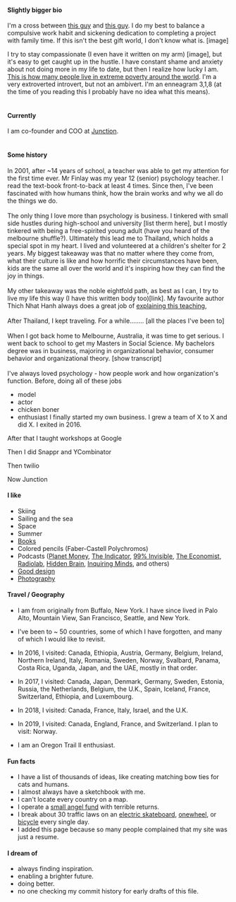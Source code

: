 
#### Slightly bigger bio
I'm a cross between [this guy](https://www.youtube.com/watch?v=9QCgqQdmr0M) and [this guy](https://www.youtube.com/watch?v=sVpsZxR89Mg). I do my best to balance a compulsive work habit and sickening dedication to completing a project with family time. If this isn't the best gift world, I don't know what is. [image]


I try to stay compassionate (I even have it written on my arm) [image], but it's easy to get caught up in the hustle. I have constant shame and anxiety about not doing more in my life to date, but then I realize how lucky I am. [This is how many people live in extreme poverty around the world](https://worldpoverty.io/). I'm a very extroverted introvert, but not an ambivert. I'm an enneagram 3,1,8 (at the time of you reading this I probably have no idea what this means).
<br><br>
#### Currently
I am co-founder and COO at [Junction](https://getjunction.io).
<br><br>
#### Some history
In 2001, after ~14 years of school, a teacher was able to get my attention for the first time ever. Mr Finlay was my year 12 (senior) psychology teacher. I read the text-book front-to-back at least 4 times. Since then, I've been fascinated with how humans think, how the brain works and why we all do the things we do.
<br><br>
The only thing I love more than psychology is business. I tinkered with small side hustles during high-school and university [list therm here], but I mostly tinkered with being a free-spirited young adult (have you heard of the melbourne shuffle?). Ultimately this lead me to Thailand, which holds a special spot in my heart. I lived and volunteered at a children's shelter for 2 years. My biggest takeaway was that no matter where they come from, what their culture is like and how horrific their circumstances have been, kids are the same all over the world and it's inspiring how they can find the joy in things.
<br><br>
My other takeaway was the noble eightfold path, as best as I can, I try to live my life this way (I have this written body too)[link]. My favourite author Thich Nhat Hanh always does a great job of [explaining this teaching](https://tnhaudio.org/tag/noble-eightfold-path/),
<br><br>
After Thailand, I kept traveling. For a while........ [all the places I've been to]
<br><br>
When I got back home to Melbourne, Australia, it was time to get serious. I went back to school to get my Masters in Social Science. My bachelors degree was in business, majoring in organizational behavior, consumer behavior and organizational theory.
[show transcript]
<br><br>
I've always loved psychology - how people work and how organization's function. Before, doing all of these jobs
- model
- actor
- chicken boner
- enthusiast
I finally started my own business. I grew a team of X to X and did X. I exited in 2016.

After that I taught workshops at Google

Then I did Snappr and YCombinator

Then twilio

Now Junction


#### I like
- Skiing
- Sailing and the sea
- Space
- Summer
- [Books](https://www.goodreads.com/mdangelo)
- Colored pencils (Faber-Castell Polychromos)
- Podcasts ([Planet Money](https://www.npr.org/sections/money/), [The Indicator](https://www.npr.org/podcasts/510325/the-indicator-from-planet-money), [99% Invisible](https://99percentinvisible.org/episodes/), [The Economist](http://radio.economist.com/), [Radiolab](https://www.wnycstudios.org/shows/radiolab), [Hidden Brain](https://www.npr.org/series/423302056/hidden-brain), [Inquiring Minds](https://inquiring.show), and others)
- [Good design](/)
- [Photography](https://instagram.com/dangelosaurus)

#### Travel / Geography

- I am from originally from Buffalo, New York. I have since lived in
Palo Alto, Mountain View, San Francisco, Seattle, and New York.

- I've been to ~ 50 countries, some of which I have forgotten, and many of which I would like to revisit.

- In 2016, I visited: Canada, Ethiopia, Austria, Germany, Belgium, Ireland, Northern Ireland, Italy, Romania, Sweden, Norway, Svalbard, Panama, Costa Rica, Uganda, Japan, and the UAE, mostly in that order.

- In 2017, I visited: Canada, Japan, Denmark, Germany, Sweden, Estonia, Russia, the Netherlands, Belgium, the U.K., Spain, Iceland, France, Switzerland, Ethiopia, and Luxembourg.

- In 2018, I visited: Canada, France, Italy, Israel, and the U.K.

- In 2019, I visited: Canada, England, France, and Switzerland. I plan to visit:  Norway.

- I am an Oregon Trail II enthusiast.

#### Fun facts

- I have a list of thousands of ideas, like creating matching bow ties for cats and humans.
- I almost always have a sketchbook with me.
- I can't locate every country on a map.
- I operate a [small angel fund](http://skepticalinvestments.biz/) with terrible returns.
- I break about 30 traffic laws on an [electric skateboard](https://boostedboards.com/vehicles/shortboards/boosted-mini-x), [onewheel](https://onewheel.com/products/xr), or [bicycle](https://www.citibikenyc.com/) every single day.
- I added this page because so many people complained that my site was just a resume.

#### I dream of

- always finding inspiration.
- enabling a brighter future.
- doing better.
- no one checking my commit history for early drafts of this file.
